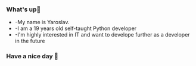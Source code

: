 ### What's up👋

<ul>
<li>-My name is Yaroslav.</li> 
<li>-I am a 19 years old self-taught Python developer</li>
<li>-I'm highly interested in IT and want to develope further as a developer in the future</li>
</ul>

### Have a nice day :cowboy_hat_face:
